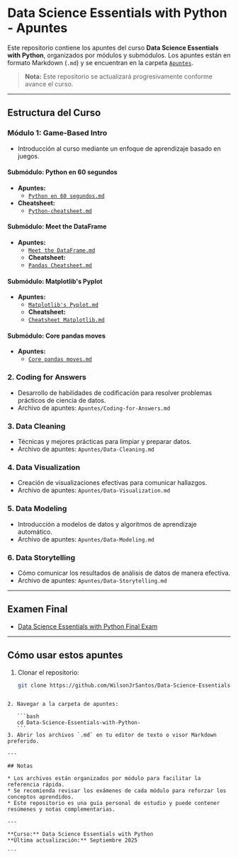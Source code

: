 # Data Science Essentials with Python - Apuntes

Este repositorio contiene los apuntes del curso **Data Science Essentials with Python**, organizados por módulos y submódulos. Los apuntes están en formato Markdown (`.md`) y se encuentran en la carpeta [`Apuntes`](./Apuntes).  

> **Nota:** Este repositorio se actualizará progresivamente conforme avance el curso.

---

## Estructura del Curso

### Módulo 1: Game-Based Intro
- Introducción al curso mediante un enfoque de aprendizaje basado en juegos.

#### Submódulo: Python en 60 segundos
- **Apuntes:**
  - [`Python en 60 segundos.md`](Apuntes/Python%20en%2060%20segundos.md)
- **Cheatsheet:**
  - [`Python-cheatsheet.md`](Apuntes/Python-cheatsheet.md)

#### Submódulo: Meet the DataFrame
- **Apuntes:**
  - [`Meet the DataFrame.md`](Apuntes/Meet%20the%20DataFrame.md)
  - **Cheatsheet:**
  - [`Pandas Cheatsheet.md`](Apuntes/Pandas%20Cheatsheet.md)




#### Submódulo: Matplotlib's Pyplot
- **Apuntes:**
  - [`Matplotlib's Pyplot.md`](Apuntes/Matplotlib's%20Pyplot.md)
  - **Cheatsheet:**
  - [`Cheatsheet Matplotlib.md`](Apuntes/Cheatsheet%20Matplotlib.md)

#### Submódulo: Core pandas moves
- **Apuntes:**
  - [`Core pandas moves.md`](Apuntes/Core%20pandas%20moves.md)

### 2. Coding for Answers
- Desarrollo de habilidades de codificación para resolver problemas prácticos de ciencia de datos.
- Archivo de apuntes: `Apuntes/Coding-for-Answers.md`


### 3. Data Cleaning
- Técnicas y mejores prácticas para limpiar y preparar datos.
- Archivo de apuntes: `Apuntes/Data-Cleaning.md`

### 4. Data Visualization
- Creación de visualizaciones efectivas para comunicar hallazgos.
- Archivo de apuntes: `Apuntes/Data-Visualization.md`


### 5. Data Modeling
- Introducción a modelos de datos y algoritmos de aprendizaje automático.
- Archivo de apuntes: `Apuntes/Data-Modeling.md`


### 6. Data Storytelling
- Cómo comunicar los resultados de análisis de datos de manera efectiva.
- Archivo de apuntes: `Apuntes/Data-Storytelling.md`

---

## Examen Final
- [Data Science Essentials with Python Final Exam](Apuntes/Final-Exam.md)

---

## Cómo usar estos apuntes
1. Clonar el repositorio:
   ```bash
   git clone https://github.com/WilsonJrSantos/Data-Science-Essentials-with-Python-.git
````

2. Navegar a la carpeta de apuntes:

   ```bash
   cd Data-Science-Essentials-with-Python-
   ```
3. Abrir los archivos `.md` en tu editor de texto o visor Markdown preferido.

---

## Notas

* Los archivos están organizados por módulo para facilitar la referencia rápida.
* Se recomienda revisar los exámenes de cada módulo para reforzar los conceptos aprendidos.
* Este repositorio es una guía personal de estudio y puede contener resúmenes y notas complementarias.

---

**Curso:** Data Science Essentials with Python
**Última actualización:** Septiembre 2025

```